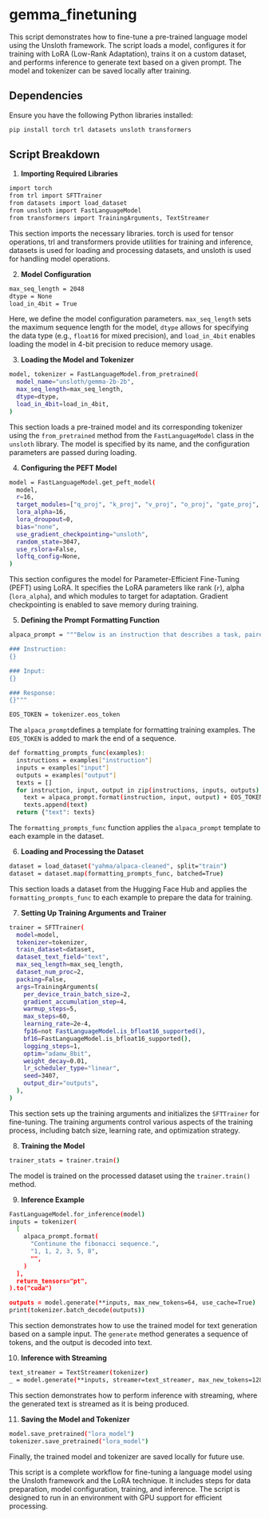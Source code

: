 # gemma_finetuning

This script demonstrates how to fine-tune a pre-trained language model using the Unsloth framework. The script loads a model, configures it for training with LoRA (Low-Rank Adaptation), trains it on a custom dataset, and performs inference to generate text based on a given prompt. The model and tokenizer can be saved locally after training.

## Dependencies

Ensure you have the following Python libraries installed:
```bash
pip install torch trl datasets unsloth transformers
```

## Script Breakdown

1. **Importing Required Libraries**

```bash
import torch
from trl import SFTTrainer
from datasets import load_dataset
from unsloth import FastLanguageModel
from transformers import TrainingArguments, TextStreamer
```

This section imports the necessary libraries. torch is used for tensor operations, trl and transformers provide utilities for training and inference, datasets is used for loading and processing datasets, and unsloth is used for handling model operations.


2. **Model Configuration**

```bash
max_seq_length = 2048
dtype = None
load_in_4bit = True
```

Here, we define the model configuration parameters. `max_seq_length` sets the maximum sequence length for the model, `dtype` allows for specifying the data type (e.g., `float16` for mixed precision), and `load_in_4bit` enables loading the model in 4-bit precision to reduce memory usage.


3. **Loading the Model and Tokenizer**

```bash
model, tokenizer = FastLanguageModel.from_pretrained(
  model_name="unsloth/gemma-2b-2b",
  max_seq_length=max_seq_length,
  dtype=dtype,
  load_in_4bit=load_in_4bit,
)
```

This section loads a pre-trained model and its corresponding tokenizer using the `from_pretrained` method from the `FastLanguageModel` class in the `unsloth` library. The model is specified by its name, and the configuration parameters are passed during loading.


4. **Configuring the PEFT Model**

```bash
model = FastLanguageModel.get_peft_model(
  model,
  r=16,
  target_modules=["q_proj", "k_proj", "v_proj", "o_proj", "gate_proj", "up_proj", "down_proj"],
  lora_alpha=16,
  lora_droupout=0,
  bias="none",
  use_gradient_checkpointing="unsloth",
  random_state=3047,
  use_rslora=False,
  loftq_config=None,
)
```

This section configures the model for Parameter-Efficient Fine-Tuning (PEFT) using LoRA. It specifies the LoRA parameters like rank (`r`), alpha (`lora_alpha`), and which modules to target for adaptation. Gradient checkpointing is enabled to save memory during training.


5. **Defining the Prompt Formatting Function**

```bash
alpaca_prompt = """Below is an instruction that describes a task, paired with an input that provides further context. Write a response that appropriately completes the request.

### Instruction:
{}

### Input:
{}

### Response:
{}"""

EOS_TOKEN = tokenizer.eos_token
```

The `alpaca_prompt`defines a template for formatting training examples. The `EOS_TOKEN` is added to mark the end of a sequence.

```bash
def formatting_prompts_func(examples):
  instructions = examples["instruction"]
  inputs = examples["input"]
  outputs = examples["output"]
  texts = []
  for instruction, input, output in zip(instructions, inputs, outputs):
    text = alpaca_prompt.format(instruction, input, output) + EOS_TOKEN
    texts.append(text)
  return {"text": texts}
```

The `formatting_prompts_func` function applies the `alpaca_prompt` template to each example in the dataset.


6. **Loading and Processing the Dataset**
```bash
dataset = load_dataset("yahma/alpaca-cleaned", split="train")
dataset = dataset.map(formatting_prompts_func, batched=True)
```

This section loads a dataset from the Hugging Face Hub and applies the `formatting_prompts_func` to each example to prepare the data for training.


7. **Setting Up Training Arguments and Trainer**

```bash
trainer = SFTTrainer(
  model=model,
  tokenizer=tokenizer,
  train_dataset=dataset,
  dataset_text_field="text",
  max_seq_length=max_seq_length,
  dataset_num_proc=2,
  packing=False,
  args=TrainingArguments(
    per_device_train_batch_size=2,
    gradient_accumulation_step=4,
    warmup_steps=5,
    max_steps=60,
    learning_rate=2e-4,
    fp16=not FastLanguageModel.is_bfloat16_supported(),
    bf16=FastLanguageModel.is_bfloat16_supported(),
    logging_steps=1,
    optim="adamw_8bit",
    weight_decay=0.01,
    lr_scheduler_type="linear",
    seed=3407,
    output_dir="outputs",
  ),
)
```

This section sets up the training arguments and initializes the `SFTTrainer` for fine-tuning. The training arguments control various aspects of the training process, including batch size, learning rate, and optimization strategy.


8. **Training the Model**

```bash
trainer_stats = trainer.train()
```

The model is trained on the processed dataset using the `trainer.train()` method.

9. **Inference Example**

```bash
FastLanguageModel.for_inference(model)
inputs = tokenizer(
  [
    alpaca_prompt.format(
      "Continune the fibonacci sequence.",
      "1, 1, 2, 3, 5, 8",
      "",
    )
  ],
  return_tensors="pt",
).to("cuda")

outputs = model.generate(**inputs, max_new_tokens=64, use_cache=True)
print(tokenizer.batch_decode(outputs))
```

This section demonstrates how to use the trained model for text generation based on a sample input. The `generate` method generates a sequence of tokens, and the output is decoded into text.


10. **Inference with Streaming**

```bash
text_streamer = TextStreamer(tokenizer)
_ = model.generate(**inputs, streamer=text_streamer, max_new_tokens=128)
```

This section demonstrates how to perform inference with streaming, where the generated text is streamed as it is being produced.

11. **Saving the Model and Tokenizer**

```bash
model.save_pretrained("lora_model")
tokenizer.save_pretrained("lora_model")
```

Finally, the trained model and tokenizer are saved locally for future use.

This script is a complete workflow for fine-tuning a language model using the Unsloth framework and the LoRA technique. It includes steps for data preparation, model configuration, training, and inference. The script is designed to run in an environment with GPU support for efficient processing.
